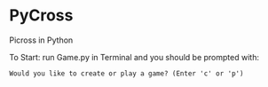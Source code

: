 # PyCross
Picross in Python 



To Start: run Game.py in Terminal and you should be prompted with: 
```
Would you like to create or play a game? (Enter 'c' or 'p')
```
